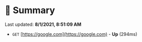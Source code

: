 # 📖 Summary
Last updated: **8/1/2021, 8:51:09 AM**

- `GET` [https://google.com](https://google.com) - **Up** (294ms)
